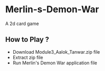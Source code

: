 # Merlin-s-Demon-War
A 2d card game

## How to Play ? 
- Download Module3_Aalok_Tanwar.zip file
- Extract zip file
- Run Merlin's Demon War application file
